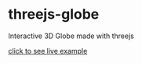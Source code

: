 # threejs-globe
Interactive 3D Globe made with threejs

[click to see live example](https://insuby.github.io/threejs-globe/)
